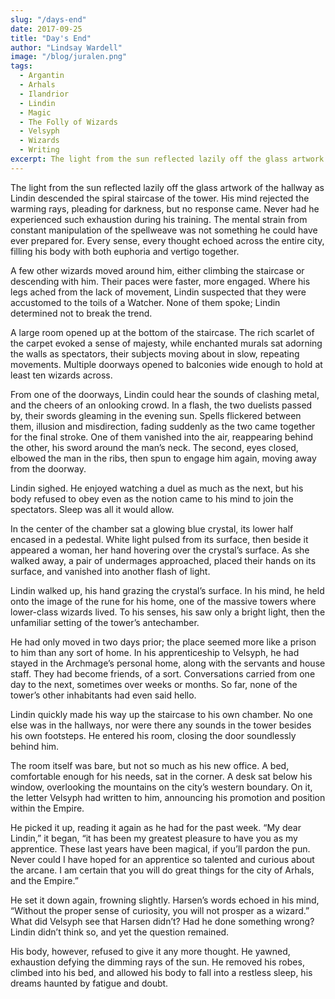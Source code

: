 ```yaml
---
slug: "/days-end"
date: 2017-09-25
title: "Day's End"
author: "Lindsay Wardell"
image: "/blog/juralen.png"
tags:
  - Argantin
  - Arhals
  - Ilandrior
  - Lindin
  - Magic
  - The Folly of Wizards
  - Velsyph
  - Wizards
  - Writing
excerpt: The light from the sun reflected lazily off the glass artwork of the hallway as Lindin descended the spiral staircase of the tower. His mind rejected the warming rays, pleading for darkness, but no response came.
---
```

The light from the sun reflected lazily off the glass artwork of the hallway as Lindin descended the spiral staircase of the tower. His mind rejected the warming rays, pleading for darkness, but no response came. Never had he experienced such exhaustion during his training. The mental strain from constant manipulation of the spellweave was not something he could have ever prepared for. Every sense, every thought echoed across the entire city, filling his body with both euphoria and vertigo together.

A few other wizards moved around him, either climbing the staircase or descending with him. Their paces were faster, more engaged. Where his legs ached from the lack of movement, Lindin suspected that they were accustomed to the toils of a Watcher. None of them spoke; Lindin determined not to break the trend.

A large room opened up at the bottom of the staircase. The rich scarlet of the carpet evoked a sense of majesty, while enchanted murals sat adorning the walls as spectators, their subjects moving about in slow, repeating movements. Multiple doorways opened to balconies wide enough to hold at least ten wizards across.

From one of the doorways, Lindin could hear the sounds of clashing metal, and the cheers of an onlooking crowd. In a flash, the two duelists passed by, their swords gleaming in the evening sun. Spells flickered between them, illusion and misdirection, fading suddenly as the two came together for the final stroke. One of them vanished into the air, reappearing behind the other, his sword around the man’s neck. The second, eyes closed, elbowed the man in the ribs, then spun to engage him again, moving away from the doorway.

Lindin sighed. He enjoyed watching a duel as much as the next, but his body refused to obey even as the notion came to his mind to join the spectators. Sleep was all it would allow.

In the center of the chamber sat a glowing blue crystal, its lower half encased in a pedestal. White light pulsed from its surface, then beside it appeared a woman, her hand hovering over the crystal’s surface. As she walked away, a pair of undermages approached, placed their hands on its surface, and vanished into another flash of light.

Lindin walked up, his hand grazing the crystal’s surface. In his mind, he held onto the image of the rune for his home, one of the massive towers where lower-class wizards lived. To his senses, his saw only a bright light, then the unfamiliar setting of the tower’s antechamber.

He had only moved in two days prior; the place seemed more like a prison to him than any sort of home. In his apprenticeship to Velsyph, he had stayed in the Archmage’s personal home, along with the servants and house staff. They had become friends, of a sort. Conversations carried from one day to the next, sometimes over weeks or months. So far, none of the tower’s other inhabitants had even said hello.

Lindin quickly made his way up the staircase to his own chamber. No one else was in the hallways, nor were there any sounds in the tower besides his own footsteps. He entered his room, closing the door soundlessly behind him.

The room itself was bare, but not so much as his new office. A bed, comfortable enough for his needs, sat in the corner. A desk sat below his window, overlooking the mountains on the city’s western boundary. On it, the letter Velsyph had written to him, announcing his promotion and position within the Empire.

He picked it up, reading it again as he had for the past week. “My dear Lindin,” it began, “it has been my greatest pleasure to have you as my apprentice. These last years have been magical, if you’ll pardon the pun. Never could I have hoped for an apprentice so talented and curious about the arcane. I am certain that you will do great things for the city of Arhals, and the Empire.”

He set it down again, frowning slightly. Harsen’s words echoed in his mind, “Without the proper sense of curiosity, you will not prosper as a wizard.” What did Velsyph see that Harsen didn’t? Had he done something wrong? Lindin didn’t think so, and yet the question remained.

His body, however, refused to give it any more thought. He yawned, exhaustion defying the dimming rays of the sun. He removed his robes, climbed into his bed, and allowed his body to fall into a restless sleep, his dreams haunted by fatigue and doubt.